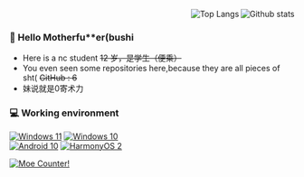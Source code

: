<a href="https://github.com/anuraghazra/github-readme-stats"><img align="right" alt="Github stats" src="https://github-readme-stats.vercel.app/api?username=KH-XXXVillager&show_icons=true&count_private=true&theme=dracula"/></a>

<a href="https://github.com/anuraghazra/github-readme-stats"><img align="right" alt="Top Langs" src="https://github-readme-stats.vercel.app/api/top-langs/?username=KH-XXXVillager&layout=compact&langs_count=10&theme=dracula&card_width=445"/></a><br/>
### 👋 Hello Motherfu**er(bushi

* Here is a nc student ~~12 岁，是学生（便乘）~~
* You even seen some repositories here,because they are all pieces of sht( ~~GitHub : 6~~
* 妹说就是0寄术力

### 💻 Working environment

[![Windows 11](https://img.shields.io/badge/Windows%2011-00adef?style=flat-square&logo=windows&logoColor=ffffff)](https://www.microsoft.com/windows/windows-11/)
[![Windows 10](https://img.shields.io/badge/Windows%2010-00adef?style=flat-square&logo=windows&logoColor=ffffff)](https://www.microsoft.com/windows/windows-10/)<br/>
[![Android 10](https://img.shields.io/badge/Android%2010-3ddc84?style=flat-square&logo=android&logoColor=ffffff)](https://www.android.com/android-10/)
[![HarmonyOS 2](https://img.shields.io/badge/HarmonyOS%202-9f9f9f?style=flat-square&logo=huawei&logoColor=c3172d)](https://www.harmonyos.com/)<br/>


[![Moe Counter!](https://count.getloli.com/get/@XXXVillager?theme=rule34)](https://count.getloli.com/)


